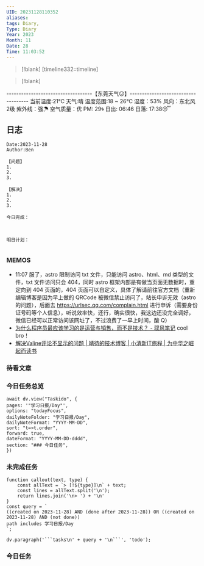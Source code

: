 ```yaml
---
UID: 20231128110352
aliases: 
tags: Diary,
Type: Diary
Year: 2023
Month: 11
Date: 28
Time: 11:03:52
---
```

> [!blank] 
> [timeline332::timeline]

>[!blank]
> 
-----------------------------------【东莞天气😕】------------------------------------
当前温度:21℃
天气:晴
温度范围:18 ~ 26℃
湿度：53%
风向：东北风 2级
紫外线：强☂
空气质量：优 PM: 29🌀
日出: 06:46 日落: 17:38😴

## 日志

```
Date:2023-11-28
Author:Ben

【问题】
1.
2.
3.

【解决】
1.
2.
3.

今日完成：



明日计划：


```

### MEMOS
- 11:07 服了，astro 限制访问 txt 文件，只能访问 astro、html、md 类型的文件，txt 文件访问只会 404，同时 astro 框架内部是有做当页面无数据时，重定向到 404 页面的，404 页面可以自定义，具体了解请前往官方文档（重新编辑博客是因为早上做的 QRCode 被微信禁止访问了，站长申诉无效（astro 的问题），后面去  https://urlsec.qq.com/complain.html 进行申诉（需要身份证号码等个人信息），听说效率快，还行，确实很快，我这边还没完全调好，微信已经可以正常访问该网址了，不过浪费了一早上时间，酸 Q）
- [为什么程序员最应该学习的是运营与销售，而不是技术？ - 驭风笔记](https://yufengbiji.com/posts/why-should-programmers-learn-operations-and-sales-more-than-technology) cool bro！
- [解决Valine评论不显示的问题 | 靖待的技术博客 | 小清新IT旅程 | 为中华之崛起而读书](https://hubojing.github.io/2021/12/07/%E8%A7%A3%E5%86%B3Valine%E8%AF%84%E8%AE%BA%E4%B8%8D%E6%98%BE%E7%A4%BA%E7%9A%84%E9%97%AE%E9%A2%98/)



### 待看文章



### 今日任务总览

```dataviewjs
await dv.view("Taskido", {
pages: '"学习日报/Day"',
options: "todayFocus",
dailyNoteFolder: "学习日报/Day",
dailyNoteFormat: "YYYY-MM-DD",
sort: "t=>t.order",
forward: true,
dateFormat: "YYYY-MM-DD-dddd",
section: "### 今日任务",
})
```

### 未完成任务

```dataviewjs
function callout(text, type) {
    const allText = `> [!${type}]\n` + text;
    const lines = allText.split('\n');
    return lines.join('\n> ') + '\n'
}
const query = `
((created on 2023-11-28) AND (done after 2023-11-28)) OR ((created on 2023-11-28) AND (not done))
path includes 学习日报/Day
`;

dv.paragraph('```tasks\n' + query + '\n```', 'todo');
```


### 今日任务
